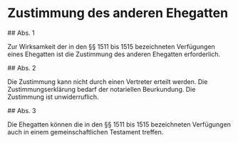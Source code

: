 # Zustimmung des anderen Ehegatten



\#\# Abs. 1

 Zur Wirksamkeit der in den §§ 1511 bis 1515 bezeichneten Verfügungen eines Ehegatten ist die Zustimmung des anderen Ehegatten erforderlich.

\#\# Abs. 2

 Die Zustimmung kann nicht durch einen Vertreter erteilt werden. Die Zustimmungserklärung bedarf der notariellen Beurkundung. Die Zustimmung ist unwiderruflich.

\#\# Abs. 3

 Die Ehegatten können die in den §§ 1511 bis 1515 bezeichneten Verfügungen auch in einem gemeinschaftlichen Testament treffen. 

